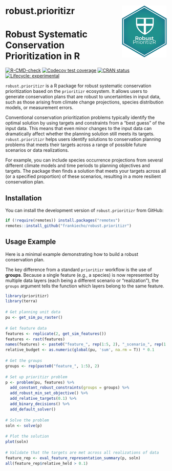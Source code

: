 
# robust.prioritizr <img src="man/figures/logo.png" align="right" style="width:140px"/>

# Robust Systematic Conservation Prioritization in R

<!-- badges: start -->

[![R-CMD-check](https://github.com/frankiecho/robust.prioritizr/actions/workflows/R-CMD-check.yaml/badge.svg)](https://github.com/frankiecho/robust.prioritizr/actions/workflows/R-CMD-check.yaml)
[![Codecov test
coverage](https://codecov.io/gh/frankiecho/robust.prioritizr/graph/badge.svg)](https://app.codecov.io/gh/frankiecho/robust.prioritizr)
[![CRAN
status](https://www.r-pkg.org/badges/version/robust.prioritizr)](https://CRAN.R-project.org/package=robust.prioritizr)
[![Lifecycle:
experimental](https://img.shields.io/badge/lifecycle-experimental-orange.svg)](https://lifecycle.r-lib.org/articles/stages.html#experimental)
<!-- badges: end -->

`robust.prioritizr` is a R package for robust systematic conservation
prioritization based on the `prioritizr` ecosystem. It allows users to
generate conservation plans that are robust to uncertainties in input
data, such as those arising from climate change projections, species
distribution models, or measurement errors.

Conventional conservation prioritization problems typically identify the
optimal solution by using targets and constraints from a “best guess” of
the input data. This means that even minor changes to the input data can
dramatically affect whether the planning solution still meets its
targets. `robust.prioritizr` helps users identify solutions to
conservation planning problems that meets their targets across a range
of possible future scenarios or data realizations.

For example, you can include species occurrence projections from several
different climate models and time periods to planning objectives and
targets. The package then finds a solution that meets your targets
across all (or a specified proportion) of these scenarios, resulting in
a more resilient conservation plan.

## Installation

You can install the development version of `robust.prioritizr` from
GitHub:

``` r
if (!require(remotes)) install.packages("remotes")
remotes::install_github("frankiecho/robust.prioritizr")
```

## Usage Example

Here is a minimal example demonstrating how to build a robust
conservation plan.

The key difference from a standard `prioritizr` workflow is the use of
**groups**. Because a single feature (e.g., a species) is now
represented by multiple data layers (each being a different scenario or
“realization”), the `groups` argument tells the function which layers
belong to the same feature.

``` r
library(prioritizr)
library(terra)

# Get planning unit data
pu <- get_sim_pu_raster()

# Get feature data
features <- replicate(2, get_sim_features())
features <- rast(features)
names(features) <- paste0("feature_", rep(1:5, 2), "_scenario_", rep(1:2, each = 5))
relative_budget <- as.numeric(global(pu, 'sum', na.rm = T)) * 0.1

# Get the groups
groups <- rep(paste0("feature_", 1:5), 2)

# Set up prioritizr problem
p <- problem(pu, features) %>%
  add_constant_robust_constraints(groups = groups) %>%
  add_robust_min_set_objective() %>%
  add_relative_targets(0.1) %>%
  add_binary_decisions() %>%
  add_default_solver()

# Solve the problem
soln <- solve(p)

# Plot the solution
plot(soln)

# Validate that the targets are met across all realizations of data
feature_rep <- eval_feature_representation_summary(p, soln)
all(feature_rep$relative_held > 0.1)
```
